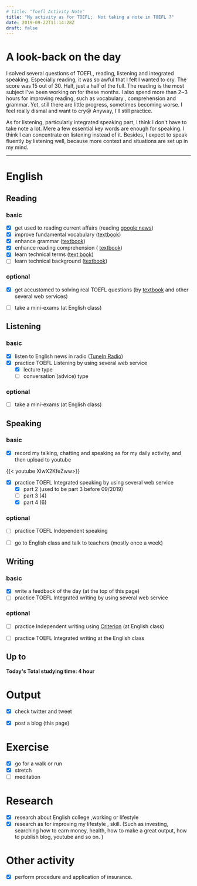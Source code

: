 ```yaml
---
# title: "Toefl Activity Note"
title: "My activity as for TOEFL;  Not taking a note in TOEFL ?"
date: 2019-09-22T11:14:28Z
draft: false
---
```


# A look-back on the day



I solved several questions of TOEFL, reading, listening and integrated speaking. Especially reading, it was so awful that I felt I wanted to cry. The score was 15 out of 30. Half, just a half of the full. The reading is the most subject I've been working on for these months. I also spend more than 2~3 hours for improving reading, such as vocabulary , comprehension and grammar. Yet, still there are little progress, sometimes becoming worse. I feel really dismal and want to cry😥 Anyway, I'll still practice.

As for listening, particularly integrated speaking part, I think I don't have to take note a lot. Mere a few essential key words are enough for speaking. I think I can concentrate on listening instead of it. Besides, I expect to speak fluently by listening well, because more context and situations are set up in my mind.













------



# English

## Reading

### basic

- [x] get used to reading current affairs (reading [google news](https://news.google.com/))
- [x] improve fundamental vocabulary ([textbook](https://www.amazon.co.jp/dp/4010941855/))
- [x] enhance grammar ([textbook](https://www.amazon.co.jp/dp/4896808371/))
- [x] enhance reading  comprehension ( [textbook](https://www.amazon.co.jp/dp/4010323310/))
- [x] learn technical terms ([text book](https://www.amazon.co.jp/dp/4866390611/))
- [ ] learn technical background ([textbook](https://www.amazon.co.jp/dp/4789015874/))

### optional

- [x] get accustomed to solving real TOEFL questions  (by [textbook](https://www.amazon.co.jp/dp/4862902014/) and other several web services)
- [ ] take a mini-exams (at English class)





## Listening

### basic

- [x] listen to English news in radio ([TuneIn Radio](https://tunein.com))
- [x] practice TOEFL Listening by using several web service
  - [x] lecture type
  - [ ] conversation (advice) type

### optional

- [ ] take a mini-exams (at English class)





## Speaking

### basic

- [x] record my talking, chatting and speaking as for my daily activity, and then upload to youtube

{{< youtube XIwX2KfeZww>}}

- [x] practice TOEFL Integrated speaking  by using several web service
  - [x] part 2 (used to be part 3 before 09/2019)
  - [ ] part 3 (4)
  - [x] part 4 (6)

### optional

- [ ] practice TOEFL Independent speaking
- [ ] go to English class and talk to teachers (mostly once a week)





## Writing

### basic

- [x] write a feedback of the day (at the top of this page)
- [ ] practice TOEFL Integrated writing by using several web service

### optional

- [ ] practice Independent writing using [Criterion](https://criterion.ets.org/criterion/default.aspx) (at English class)
- [ ] practice TOEFL Integrated writing at the English class



## Up to

**Today's Total studying time:    4  hour**







# Output

- [x] check twitter and tweet
- [x] post a blog (this page)



# Exercise

- [x] go for a walk or run
- [x] stretch
- [ ] meditation

# Research

- [x] research about English college ,working or lifestyle
- [x] research as for improving my lifestyle , skill. (Such as investing, searching how to earn money, health, how to make a great output, how to publish blog, youtube and so on. )

# Other activity

- [x] perform procedure and application of insurance.

